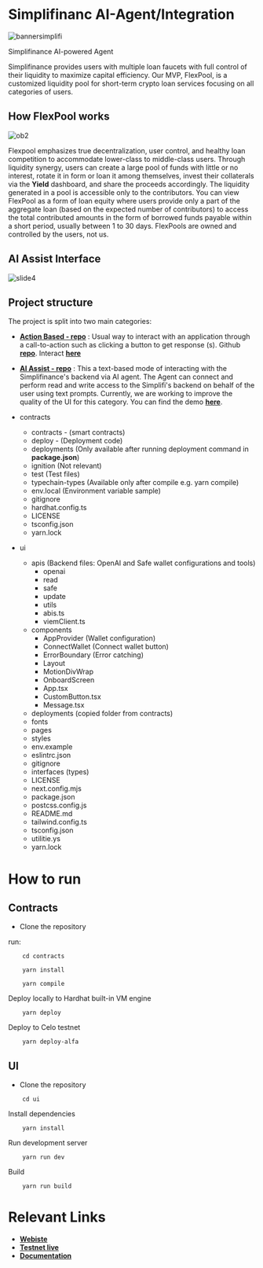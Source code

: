 # Simplifinanc AI-Agent/Integration
![bannersimplifi](https://github.com/user-attachments/assets/386f315d-4abf-47bd-9a4d-99d7c0a0f1a7)

Simplifinance AI-powered Agent

Simplifinance provides users with multiple loan faucets with full control of their liquidity to maximize capital efficiency. Our MVP, FlexPool, is a customized liquidity pool for short-term crypto loan services focusing on all categories of users. 

## How FlexPool works
![ob2](https://github.com/user-attachments/assets/e806c380-96e5-4557-a076-dac58238dca9)

Flexpool emphasizes true decentralization, user control, and healthy loan competition to accommodate lower-class to middle-class users. Through liquidity synergy, users can create a large pool of funds with little or no interest, rotate it in form or loan it among themselves, invest their collaterals via the __Yield__ dashboard, and share the proceeds accordingly. The liquidity generated in a pool is accessible only to the contributors. You can view FlexPool as a form of loan equity where users provide only a part of the aggregate loan (based on the expected number of contributors) to access the total contributed amounts in the form of borrowed funds payable within a short period, usually between 1 to 30 days. FlexPools are owned and controlled by the users, not us.

## AI Assist Interface
![slide4](https://github.com/user-attachments/assets/00aefd67-a545-43b9-9bee-74617aa585ab)

## Project structure

The project is split into two main categories:
- __[Action Based - repo](https://github.com/simplifinance/simplifi)__ : Usual way to interact with an application through a call-to-action such as clicking a button to get response (s). Github __[repo](https://github.com/simplifinance/simplifi)__. Interact __[here](https://testnet.simplifinance.xyz)__

- __[AI Assist - repo](https://github.com/bobeu/simplifinance_bot_miniapp)__ : This a text-based mode of interacting with the Simplifinance's backend via AI agent. The Agent can connect and perform read and write access to the Simplifi's backend on behalf of the user using text prompts. Currently, we are working to improve the quality of the UI for this category. You can find the demo __[here]()__.

- contracts
    - contracts - (smart contracts)
    - deploy - (Deployment code)
    - deployments (Only available after running deployment command in __package.json__)
    - ignition (Not relevant)
    - test (Test files)
    - typechain-types (Available only after compile e.g. yarn compile)
    - env.local (Environment variable sample)
    - gitignore 
    - hardhat.config.ts
    - LICENSE
    - tsconfig.json
    - yarn.lock
- ui
    - apis (Backend files: OpenAI and Safe wallet configurations and tools)
        - openai
        - read
        - safe
        - update
        - utils
        - abis.ts
        - viemClient.ts
    - components
        - AppProvider (Wallet configuration)
        - ConnectWallet (Connect wallet button)
        - ErrorBoundary (Error catching)
        - Layout
        - MotionDivWrap
        - OnboardScreen
        - App.tsx
        - CustomButton.tsx
        - Message.tsx
    - deployments (copied folder from contracts)
    - fonts
    - pages
    - styles
    - env.example
    - eslintrc.json
    - gitignore
    - interfaces (types)
    - LICENSE
    - next.config.mjs
    - package.json
    - postcss.config.js
    - README.md
    - tailwind.config.ts
    - tsconfig.json
    - utilitie.ys
    - yarn.lock

# How to run

## Contracts
- Clone the repository

run:
```
    cd contracts
```

```
    yarn install
```

```
    yarn compile
```

Deploy locally to Hardhat built-in VM engine
```
    yarn deploy
```

Deploy to Celo testnet
```
    yarn deploy-alfa
```

## UI

- Clone the repository

```
    cd ui
```

Install dependencies
```
    yarn install
```

Run development server
```
    yarn run dev
```

Build
```
    yarn run build
```


# Relevant Links

- __[Webiste](https://simplifinance.xyz)__
- __[Testnet live](https://testnet.simplifinance.xyz)__
- __[Documentation](https://simplifinance.gitbook.io/docs/)__
